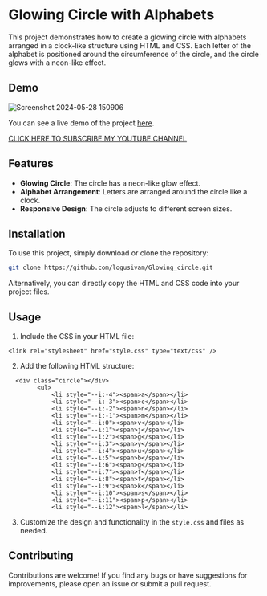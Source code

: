 # Glowing Circle with Alphabets

This project demonstrates how to create a glowing circle with alphabets arranged in a clock-like structure using HTML and CSS. Each letter of the alphabet is positioned around the circumference of the circle, and the circle glows with a neon-like effect.

## Demo
![Screenshot 2024-05-28 150906](https://github.com/logusivam/Glowing_cirlce/assets/106108501/6ff1903d-93d4-4ffa-8db1-ba8ebd01c412)

You can see a live demo of the project [here](https://logusivam.github.io/Glowing_cirlce/).

[CLICK HERE TO SUBSCRIBE MY YOUTUBE CHANNEL](https://www.youtube.com/@Logusivamacademy26)

## Features

- **Glowing Circle**: The circle has a neon-like glow effect.
- **Alphabet Arrangement**: Letters are arranged around the circle like a clock.
- **Responsive Design**: The circle adjusts to different screen sizes.

## Installation

To use this project, simply download or clone the repository:

```bash
git clone https://github.com/logusivam/Glowing_circle.git
```

Alternatively, you can directly copy the HTML and CSS code into your project files.

## Usage
1. Include the CSS in your HTML file:
```
<link rel="stylesheet" href="style.css" type="text/css" />
```

2. Add the following HTML structure:
```
  <div class="circle"></div>
        <ul>
            <li style="--i:-4"><span>a</span></li>
            <li style="--i:-3"><span>c</span></li>
            <li style="--i:-2"><span>n</span></li>
            <li style="--i:-1"><span>m</span></li>
            <li style="--i:0"><span>v</span></li>
            <li style="--i:1"><span>j</span></li>
            <li style="--i:2"><span>g</span></li>
            <li style="--i:3"><span>y</span></li>
            <li style="--i:4"><span>u</span></li>
            <li style="--i:5"><span>b</span></li>
            <li style="--i:6"><span>g</span></li>
            <li style="--i:7"><span>f</span></li>
            <li style="--i:8"><span>f</span></li>
            <li style="--i:9"><span>k</span></li>
            <li style="--i:10"><span>s</span></li>
            <li style="--i:11"><span>p</span></li>
            <li style="--i:12"><span>l</span></li>
```

3. Customize the design and functionality in the `style.css` and files as needed.

## Contributing
Contributions are welcome! If you find any bugs or have suggestions for improvements, please open an issue or submit a pull request.








